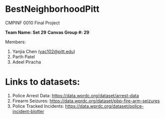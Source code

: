 # BestNeighborhoodPitt
CMPINF 0010 Final Project

**Team Name: Set 29**
**Canvas Group #: 29**

Members: 
1. Yanjia Chen (yac102@pitt.edu)
2. Parth Patel 
3. Adeel Piracha

# Links to datasets:
1. Police Arrest Data: https://data.wprdc.org/dataset/arrest-data
2. Firearm Seizures: https://data.wprdc.org/dataset/pbp-fire-arm-seizures
3. Police Tracked Incidents: https://data.wprdc.org/dataset/police-incident-blotter




   

